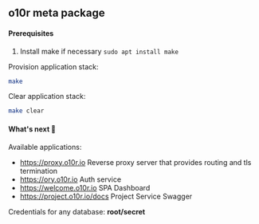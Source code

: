 ## o10r meta package

#### Prerequisites
1. Install make if necessary ```sudo apt install make```

Provision application stack:
```bash
make
```

Clear application stack:
```bash
make clear
```

#### What's next 🎈

Available applications:

*  https://proxy.o10r.io Reverse proxy server that provides routing and tls termination
*  https://ory.o10r.io Auth service
*  https://welcome.o10r.io SPA Dashboard
*  https://project.o10r.io/docs Project Service Swagger


Credentials for any database: **root/secret**

